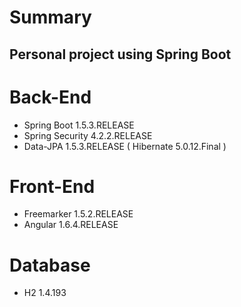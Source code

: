 # Summary

## Personal project using Spring Boot

# Back-End

* Spring Boot 1.5.3.RELEASE
* Spring Security 4.2.2.RELEASE
* Data-JPA 1.5.3.RELEASE ( Hibernate 5.0.12.Final )

# Front-End

* Freemarker 1.5.2.RELEASE
* Angular 1.6.4.RELEASE

# Database

* H2 1.4.193